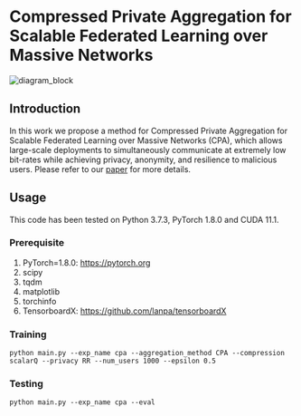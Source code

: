 # Compressed Private Aggregation for Scalable Federated Learning over Massive Networks

![diagram_block](https://user-images.githubusercontent.com/55830582/199750743-e499fdd6-99d5-4c00-9f5a-bc1378f1cc74.png)

## Introduction
In this work we propose a method for Compressed Private Aggregation for Scalable Federated Learning over Massive Networks (CPA), which allows large-scale deployments to simultaneously communicate at extremely low bit-rates while achieving privacy, anonymity, and resilience to malicious users. Please refer to our 
[paper](https://github.com/langnatalie/CPA/files/10206979/CPA.pdf) for more details.


## Usage
This code has been tested on Python 3.7.3, PyTorch 1.8.0 and CUDA 11.1.

### Prerequisite
1. PyTorch=1.8.0: https://pytorch.org
2. scipy
3. tqdm
4. matplotlib
5. torchinfo
6. TensorboardX: https://github.com/lanpa/tensorboardX

### Training
```
python main.py --exp_name cpa --aggregation_method CPA --compression scalarQ --privacy RR --num_users 1000 --epsilon 0.5

```

### Testing
```
python main.py --exp_name cpa --eval 
```

